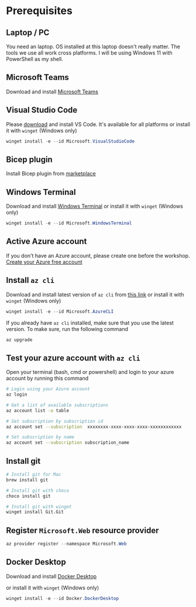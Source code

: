 # Prerequisites

## Laptop / PC

You need an laptop. OS installed at this laptop doesn't really matter. The tools we use all work cross platforms. I will be using Windows 11 with PowerShell as my shell.

## Microsoft Teams

Download and install [Microsoft Teams](https://products.office.com/en-US/microsoft-teams/group-chat-software)

## Visual Studio Code

Please [download](https://code.visualstudio.com/download) and install VS Code. It's available for all platforms or install it with `winget` (Windows only)

```powershell
winget install -e --id Microsoft.VisualStudioCode
```

## Bicep plugin

Install Bicep plugin from [marketplace](https://marketplace.visualstudio.com/items?itemName=ms-azuretools.vscode-bicep) 

## Windows Terminal

Download and install [Windows Terminal](https://www.microsoft.com/en-us/p/windows-terminal/9n0dx20hk701?activetab=pivot:overviewtab&atc=true) or install it with `winget` (Windows only)

```powershell
winget install -e --id Microsoft.WindowsTerminal
```

## Active Azure account

If you don't have an Azure account, please create one before the workshop.
[Create your Azure free account](https://azure.microsoft.com/en-us/free/?WT.mc_id=AZ-MVP-5003837)

## Install `az cli`

Download and install latest version of `az cli` from [this link](https://docs.microsoft.com/en-us/cli/azure/install-azure-cli?view=azure-cli-latest&WT.mc_id=AZ-MVP-5003837) or install it with `winget` (Windows only)

```powershell
winget install -e --id Microsoft.AzureCLI
```

If you already have `az cli` installed, make sure that you use the latest version. To make sure, run the following command

```powershell
az upgrade
```

## Test your azure account with `az cli`

Open your terminal (bash, cmd or powershell) and login to your azure account by running this command

```bash
# Login using your Azure account
az login

# Get a list of available subscriptions
az account list -o table

# Set subscription by subscription id
az account set --subscription  xxxxxxxx-xxxx-xxxx-xxxx-xxxxxxxxxxxx

# Set subscription by name
az account set --subscription subscription_name
```

## Install git

```bash
# Install git for Mac
brew install git

# Install git with choco
choco install git

# Install git with winget
winget install Git.Git
```

## Register `Microsoft.Web` resource provider

```powershell
az provider register --namespace Microsoft.Web
```

## Docker Desktop

Download and install [Docker Desktop](https://www.docker.com/products/docker-desktop)

or install it with `winget` (Windows only)

```powershell
winget install -e --id Docker.DockerDesktop
```

